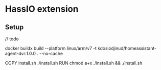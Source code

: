 # HassIO extension 
## Setup
// todo

docker buildx build --platform linux/arm/v7 -t kdosiodjinud/homeassistant-agent-dvr:1.0.0 . --no-cache

COPY install.sh ./install.sh
RUN chmod a+x ./install.sh && ./install.sh
